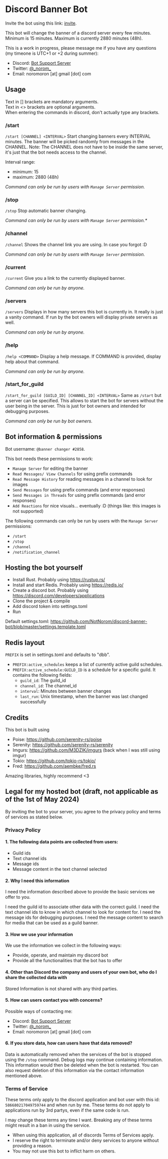 # Discord Banner Bot

Invite the bot using this link: [invite](https://discord.com/api/oauth2/authorize?client_id=586680217049759744&permissions=274877975648&scope=applications.commands%20bot).

This bot will change the banner of a discord server every few minutes.
Minimum is 15 minutes.
Maximum is currently 2880 minutes (48h).

This is a work in progress, please message me if you have any questions (my timeone is UTC+1 or +2 during summer):
- Discord: [Bot Support Server](https://discord.gg/MMJFtCtYPP)
- Twitter: [@\_norom\_](https://twitter.com/_norom_)
- Email: noromoron \[at\] gmail \[dot\] com


## Usage
Text in \[\] brackets are mandatory arguments.<br>
Text in \<\> brackets are optional arguments.<br>
When entering the commands in discord, don't actually type any brackets.


### /start
`/start [CHANNEL] <INTERVAL>`
Start changing banners every INTERVAL minutes.
The banner will be picked randomly from messages in the CHANNEL.
Note: The CHANNEL does not have to be inside the same server, it's just that the bot needs access to the channel.

Interval range:
- minimum: 15
- maximum: 2880 (48h)

_Command can only be run by users with `Manage Server` permission._


### /stop
`/stop`
Stop automatic banner changing.

_Command can only be run by users with `Manage Server` permission.*_


### /channel
`/channel`
Shows the channel link you are using. In case you forgot :D

_Command can only be run by users with `Manage Server` permission._


### /current
`/current`
Give you a link to the currently displayed banner.

_Command can only be run by anyone._



### /servers
`/servers`
Displays in how many servers this bot is currently in. It really is just a vanity command.
If run by the bot owners will display private servers as well.

_Command can only be run by anyone._


### /help
`/help <COMMAND>`
Display a help message. If COMMAND is provided, display help about that command.

_Command can only be run by anyone._


### /start_for_guild
`/start_for_guild [GUILD_ID] [CHANNEL_ID] <INTERVAL>`
Same as `/start` but a server can be specified.
This allows to start the bot for servers without the user being in the server.
This is just for bot owners and intended for debugging purposes.

_Command can only be run by bot owners._


## Bot information & permissions

Bot username: `@banner changer #2858`.

This bot needs these permissions to work:
- `Manage Server` for editing the banner
- `Read Messages/ View Channels` for using prefix commands
- `Read Message History` for reading messages in a channel to look for images
- `Send Messages` for using prefix commands (and error responses)
- `Send Messages in Threads` for using prefix commands (and error responses)
- `Add Reactions` for nice visuals... eventually :D (things like: this images is not supported)


The following commands can only be run by users with the `Manage Server` permissions:
- `/start`
- `/stop`
- `/channel`
- `/notification_channel`


## Hosting the bot yourself

- Install Rust. Probably using https://rustup.rs/
- Install and start Redis. Probably using https://redis.io/
- Create a discord bot. Probably using https://discord.com/developers/applications
- Clone the project & compile
- Add discord token into settings.toml
- Run

Default settings.toml:
https://github.com/NotNorom/discord-banner-bot/blob/master/settings.template.toml


## Redis layout

`PREFIX` is set in settings.toml and defaults to "dbb".

- `PREFIX:active_schedules` keeps a list of currently active guild schedules.
- `PREFIX:active_schedule:GUILD_ID` is a schedule for a specific guild. It contains the following fields:
  - `guild_id`: The guild_id
  - `channel_id`: The channel_id
  - `interval`: Minutes between banner changes
  - `last_run`: Unix timestamp, when the banner was last changed successfully

## Credits

This bot is built using
- Poise: https://github.com/serenity-rs/poise
- Serenity: https://github.com/serenity-rs/serenity
- Imgurs: https://github.com/M3DZIK/imgurs (back when I was still using imgur)
- Tokio: https://github.com/tokio-rs/tokio/
- Fred: https://github.com/aembke/fred.rs

Amazing libraries, highly recommend \<3


## Legal for my hosted bot  (draft, not applicable as of the 1st of May 2024)

By inviting the bot to your server, you agree to the privacy policy and terms of services as stated below.


### Privacy Policy


#### 1. The following data points are collected from users:

- Guild ids
- Text channel ids
- Message ids
- Message content in the text channel selected


#### 2. Why I need this information

I need the information described above to provide the basic services we offer to you.

I need the guild id to associate other data with the correct guild.
I need the text channel ids to know in which channel to look for content for.
I need the message ids for debugging purposes.
I need the message content to search for media that can be used as a guild banner.


#### 3. How we use your information

We use the information we collect in the following ways:

- Provide, operate, and maintain my discord bot
- Provide all the functionalities that the bot has to offer


#### 4. Other than Discord the company and users of your own bot, who do I share the collected data with

Stored Information is not shared with any third parties.


#### 5. How can users contact you with concerns?

Possible ways of contacting me:
- Discord: [Bot Support Server](https://discord.gg/MMJFtCtYPP)
- Twitter: [@\_norom\_](https://twitter.com/_norom_)
- Email: noromoron \[at\] gmail \[dot\] com


#### 6. If you store data, how can users have that data removed?

Data is automatically removed when the services of the bot is stopped using the `/stop` command.
Debug logs may continue containing information. This information would then be deleted when the bot is restarted.
You can also request deletion of this information via the contact information mentioned above.


### Terms of Service

These terms only apply to the discord application and bot user with this id: `586680217049759744` and when run by me.
These terms do not apply to applications run by 3rd partys, even if the same code is run.

I may change these terms any time I want.
Breaking any of these terms might result in a ban in using the service.

- When using this application, all of discords Terms of Services apply.
- I reserve the right to terminate and/or deny services to anyone without providing a reason.
- You may not use this bot to inflict harm on others.
